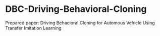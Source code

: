 # DBC-Driving-Behavioral-Cloning

Prepared paper: Driving Behacioral Cloning for Automous Vehicle Using Transfer Imitation Learning
